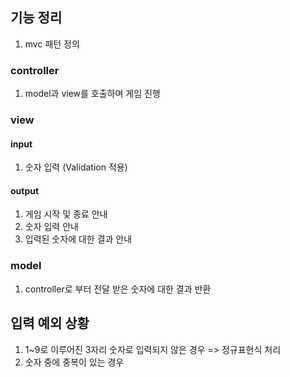 ## 기능 정리
1. mvc 패턴 정의

### controller
1. model과 view를 호출하며 게임 진행

### view
#### input
1. 숫자 입력 (Validation 적용)

#### output
1. 게임 시작 및 종료 안내
2. 숫자 입력 안내
3. 입력된 숫자에 대한 결과 안내

### model
1. controller로 부터 전달 받은 숫자에 대한 결과 반환


## 입력 예외 상황
1. 1~9로 이루어진 3자리 숫자로 입력되지 않은 경우 => 정규표현식 처리
2. 숫자 중에 중복이 있는 경우